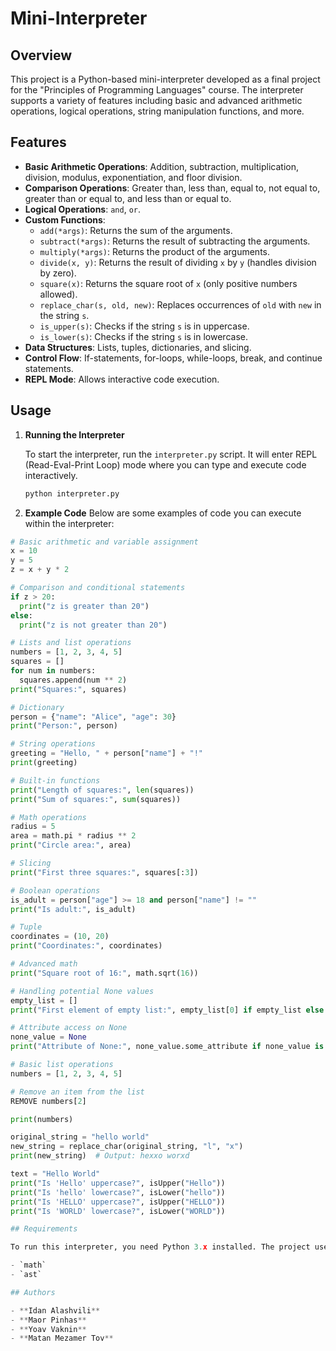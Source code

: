 # Mini-Interpreter

## Overview

This project is a Python-based mini-interpreter developed as a final project for the "Principles of Programming Languages" course. The interpreter supports a variety of features including basic and advanced arithmetic operations, logical operations, string manipulation functions, and more.

## Features

- **Basic Arithmetic Operations**: Addition, subtraction, multiplication, division, modulus, exponentiation, and floor division.
- **Comparison Operations**: Greater than, less than, equal to, not equal to, greater than or equal to, and less than or equal to.
- **Logical Operations**: `and`, `or`.
- **Custom Functions**:
  - `add(*args)`: Returns the sum of the arguments.
  - `subtract(*args)`: Returns the result of subtracting the arguments.
  - `multiply(*args)`: Returns the product of the arguments.
  - `divide(x, y)`: Returns the result of dividing `x` by `y` (handles division by zero).
  - `square(x)`: Returns the square root of `x` (only positive numbers allowed).
  - `replace_char(s, old, new)`: Replaces occurrences of `old` with `new` in the string `s`.
  - `is_upper(s)`: Checks if the string `s` is in uppercase.
  - `is_lower(s)`: Checks if the string `s` is in lowercase.
- **Data Structures**: Lists, tuples, dictionaries, and slicing.
- **Control Flow**: If-statements, for-loops, while-loops, break, and continue statements.
- **REPL Mode**: Allows interactive code execution.

## Usage

1. **Running the Interpreter**

   To start the interpreter, run the `interpreter.py` script. It will enter REPL (Read-Eval-Print Loop) mode where you can type and execute code interactively.

   ```sh
   python interpreter.py
2. **Example Code**
   Below are some examples of code you can execute within the interpreter:
  ```python
  # Basic arithmetic and variable assignment
x = 10
y = 5
z = x + y * 2

# Comparison and conditional statements
if z > 20:
    print("z is greater than 20")
else:
    print("z is not greater than 20")

# Lists and list operations
numbers = [1, 2, 3, 4, 5]
squares = []
for num in numbers:
    squares.append(num ** 2)
print("Squares:", squares)

# Dictionary
person = {"name": "Alice", "age": 30}
print("Person:", person)

# String operations
greeting = "Hello, " + person["name"] + "!"
print(greeting)

# Built-in functions
print("Length of squares:", len(squares))
print("Sum of squares:", sum(squares))

# Math operations
radius = 5
area = math.pi * radius ** 2
print("Circle area:", area)

# Slicing
print("First three squares:", squares[:3])

# Boolean operations
is_adult = person["age"] >= 18 and person["name"] != ""
print("Is adult:", is_adult)

# Tuple
coordinates = (10, 20)
print("Coordinates:", coordinates)

# Advanced math
print("Square root of 16:", math.sqrt(16))

# Handling potential None values
empty_list = []
print("First element of empty list:", empty_list[0] if empty_list else None)

# Attribute access on None
none_value = None
print("Attribute of None:", none_value.some_attribute if none_value is not None else None)

# Basic list operations
numbers = [1, 2, 3, 4, 5]

# Remove an item from the list
REMOVE numbers[2]

print(numbers)

original_string = "hello world"
new_string = replace_char(original_string, "l", "x")
print(new_string)  # Output: hexxo worxd

text = "Hello World"
print("Is 'Hello' uppercase?", isUpper("Hello"))
print("Is 'hello' lowercase?", isLower("hello"))
print("Is 'HELLO' uppercase?", isUpper("HELLO"))
print("Is 'WORLD' lowercase?", isLower("WORLD"))

## Requirements

To run this interpreter, you need Python 3.x installed. The project uses the following Python standard libraries:

- `math`
- `ast`

## Authors

- **Idan Alashvili**
- **Maor Pinhas**
- **Yoav Vaknin**
- **Matan Mezamer Tov**
